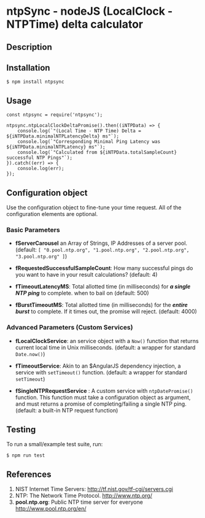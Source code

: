 # ntpSync - nodeJS (LocalClock - NTPTime) delta calculator

## Description

## Installation

```
$ npm install ntpsync
```
## Usage

```
const ntpsync = require('ntpsync');

ntpsync.ntpLocalClockDeltaPromise().then((iNTPData) => {
    console.log(`"(Local Time - NTP Time) Delta = ${iNTPData.minimalNTPLatencyDelta} ms"`);
    console.log(`"Corresponding Minimal Ping Latency was ${iNTPData.minimalNTPLatency} ms"`);
    console.log(`"Calculated from ${iNTPData.totalSampleCount} successful NTP Pings"`);
}).catch((err) => {
    console.log(err);
});
```

## Configuration object

Use the configuration object to fine-tune your time request. All of the configuration elements are optional.

### Basic Parameters

   * **fServerCarousel** an Array of Strings, IP Addresses of a server pool. (default: `[
       "0.pool.ntp.org",
       "1.pool.ntp.org",
       "2.pool.ntp.org",
       "3.pool.ntp.org"
   ]`)

   * **fRequestedSuccessfulSampleCount**: How many successful pings do you want to have in your result calculations? (default: 4)

   *  **fTimeoutLatencyMS**: Total allotted time (in milliseconds) for _**a single NTP ping**_ to complete. when to bail on  (default: 500)


   * **fBurstTimeoutMS**: Total allotted time (in milliseconds) for the _**entire burst**_ to complete. If it times out, the promise will reject. (default: 4000)

### Advanced Parameters (Custom Services)

   * **fLocalClockService**: an service object with a `Now()` function that returns current local time in Unix milliseconds. (default: a wrapper for standard `Date.now()`)

   * **fTimeoutService**: Akin to an $AngularJS dependency injection, a service with `setTimeout()` function. (default: a wrapper for standard `setTimeout`)

   * **fSingleNTPRequestService** : A custom service with `ntpDatePromise()` function. This function must take a configuration object as argument, and must returns a promise of completing/failing a single NTP ping. (default: a built-in NTP request function)

## Testing

To run a small/example test suite, run:
```
$ npm run test
```

## References
   1. NIST Internet Time Servers: http://tf.nist.gov/tf-cgi/servers.cgi
   2. NTP: The Network Time Protocol. http://www.ntp.org/
   3. **pool.ntp.org**: Public NTP time server for everyone http://www.pool.ntp.org/en/
